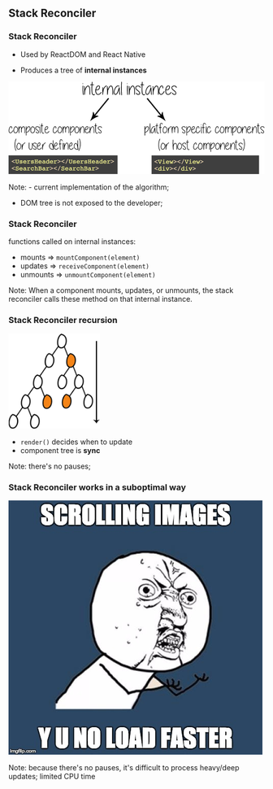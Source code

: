 ## Stack Reconciler


### Stack Reconciler
- Used by ReactDOM and React Native

- Produces a tree of **internal instances**

<img src="./slides/images/internal-instances.png" class="common" />

Note: - current implementation of the algorithm;
- DOM tree is not exposed to the developer;


### Stack Reconciler
functions called on internal instances:
- mounts => `mountComponent(element)`
- updates => `receiveComponent(element)`
- unmounts => `unmountComponent(element)`

Note: When a component mounts, updates, or unmounts, the stack reconciler calls these method on that internal instance.


### Stack Reconciler recursion

<img src="./slides/images/tree.png" style="width:180px; border:0; box-shadow: none"/>

- `render()` decides when to update
- component tree is **sync**

Note: there's no pauses;


### Stack Reconciler works in a **suboptimal** way

<img src="./slides/images/scrolling-images.jpg" />

Note: because there's no pauses, it's difficult to process heavy/deep updates; limited CPU time
